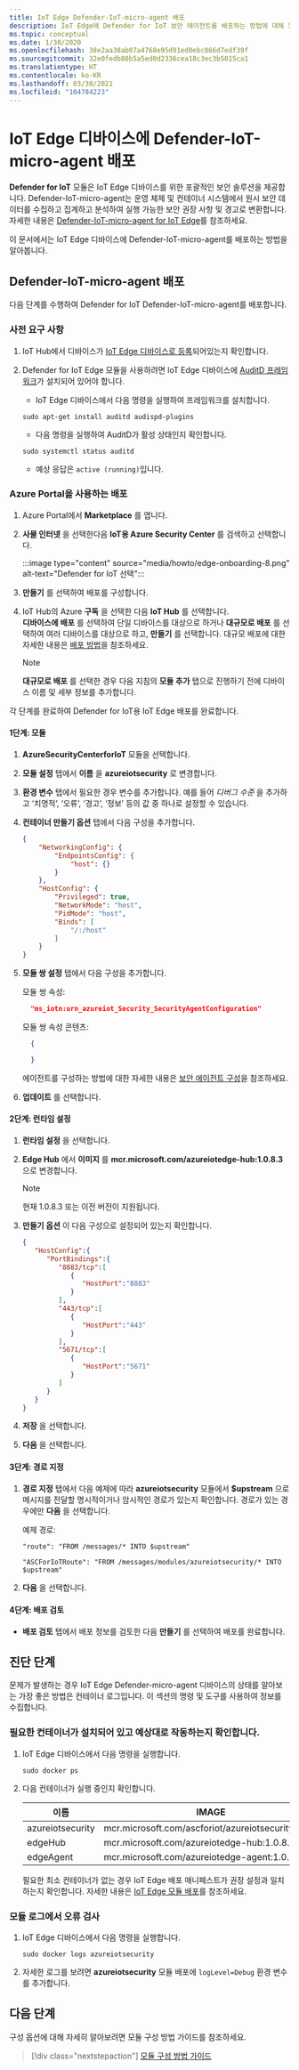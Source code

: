 ```yaml
---
title: IoT Edge Defender-IoT-micro-agent 배포
description: IoT Edge에 Defender for IoT 보안 에이전트를 배포하는 방법에 대해 알아봅니다.
ms.topic: conceptual
ms.date: 1/30/2020
ms.openlocfilehash: 38e2aa38ab07a4768e95d91ed0ebc866d7edf39f
ms.sourcegitcommit: 32e0fedb80b5a5ed0d2336cea18c3ec3b5015ca1
ms.translationtype: HT
ms.contentlocale: ko-KR
ms.lasthandoff: 03/30/2021
ms.locfileid: "104784223"
---
```

# <a name="deploy-a-defender-iot-micro-agent-on-your-iot-edge-device"></a>IoT Edge 디바이스에 Defender-IoT-micro-agent 배포

**Defender for IoT** 모듈은 IoT Edge 디바이스를 위한 포괄적인 보안 솔루션을 제공합니다.
Defender-IoT-micro-agent는 운영 체제 및 컨테이너 시스템에서 원시 보안 데이터를 수집하고 집계하고 분석하여 실행 가능한 보안 권장 사항 및 경고로 변환합니다.
자세한 내용은 [Defender-IoT-micro-agent for IoT Edge](security-edge-architecture.md)를 참조하세요.

이 문서에서는 IoT Edge 디바이스에 Defender-IoT-micro-agent를 배포하는 방법을 알아봅니다.

## <a name="deploy-defender-iot-micro-agent"></a>Defender-IoT-micro-agent 배포

다음 단계를 수행하여 Defender for IoT Defender-IoT-micro-agent를 배포합니다.

### <a name="prerequisites"></a>사전 요구 사항

1. IoT Hub에서 디바이스가 [IoT Edge 디바이스로 등록](../iot-edge/how-to-register-device.md#register-a-new-device)되어있는지 확인합니다.

1. Defender for IoT Edge 모듈을 사용하려면 IoT Edge 디바이스에 [AuditD 프레임워크](https://linux.die.net/man/8/auditd)가 설치되어 있어야 합니다.

    - IoT Edge 디바이스에서 다음 명령을 실행하여 프레임워크를 설치합니다.

    `sudo apt-get install auditd audispd-plugins`

    - 다음 명령을 실행하여 AuditD가 활성 상태인지 확인합니다.

    `sudo systemctl status auditd`<br>
    - 예상 응답은 `active (running)`입니다.

### <a name="deployment-using-azure-portal"></a>Azure Portal을 사용하는 배포

1. Azure Portal에서 **Marketplace** 를 엽니다.

1. **사물 인터넷** 을 선택한다음 **IoT용 Azure Security Center** 를 검색하고 선택합니다.

   :::image type="content" source="media/howto/edge-onboarding-8.png" alt-text="Defender for IoT 선택":::

1. **만들기** 를 선택하여 배포를 구성합니다.

1. IoT Hub의 Azure **구독** 을 선택한 다음 **IoT Hub** 를 선택합니다.<br>**디바이스에 배포** 를 선택하여 단일 디바이스를 대상으로 하거나 **대규모로 배포** 를 선택하여 여러 디바이스를 대상으로 하고, **만들기** 를 선택합니다. 대규모 배포에 대한 자세한 내용은 [배포 방법](../iot-edge/how-to-deploy-at-scale.md)을 참조하세요.

    >[!Note]
    >**대규모로 배포** 를 선택한 경우 다음 지침의 **모듈 추가** 탭으로 진행하기 전에 디바이스 이름 및 세부 정보를 추가합니다.

각 단계를 완료하여 Defender for IoT용 IoT Edge 배포를 완료합니다.

#### <a name="step-1-modules"></a>1단계: 모듈

1. **AzureSecurityCenterforIoT** 모듈을 선택합니다.
1. **모듈 설정** 탭에서 **이름** 을 **azureiotsecurity** 로 변경합니다.
1. **환경 변수** 탭에서 필요한 경우 변수를 추가합니다. 예를 들어 *디버그 수준* 을 추가하고 ‘치명적’, ‘오류’, ‘경고’, ‘정보’ 등의 값 중 하나로 설정할 수 있습니다.
1. **컨테이너 만들기 옵션** 탭에서 다음 구성을 추가합니다.

    ``` json
    {
        "NetworkingConfig": {
            "EndpointsConfig": {
                "host": {}
            }
        },
        "HostConfig": {
            "Privileged": true,
            "NetworkMode": "host",
            "PidMode": "host",
            "Binds": [
                "/:/host"
            ]
        }
    }
    ```

1. **모듈 쌍 설정** 탭에서 다음 구성을 추가합니다.

   모듈 쌍 속성:
   
   ``` json
     "ms_iotn:urn_azureiot_Security_SecurityAgentConfiguration"
   ```

   모듈 쌍 속성 콘텐츠: 

   ```json
     {

     }
   ```
    
   에이전트를 구성하는 방법에 대한 자세한 내용은 [보안 에이전트 구성](./how-to-agent-configuration.md)을 참조하세요.

1. **업데이트** 를 선택합니다.

#### <a name="step-2-runtime-settings"></a>2단계: 런타임 설정

1. **런타임 설정** 을 선택합니다.
2. **Edge Hub** 에서 **이미지** 를 **mcr.microsoft.com/azureiotedge-hub:1.0.8.3** 으로 변경합니다.

    >[!Note]
    > 현재 1.0.8.3 또는 이전 버전이 지원됩니다.

3. **만들기 옵션** 이 다음 구성으로 설정되어 있는지 확인합니다.

    ``` json
    {
       "HostConfig":{
          "PortBindings":{
             "8883/tcp":[
                {
                   "HostPort":"8883"
                }
             ],
             "443/tcp":[
                {
                   "HostPort":"443"
                }
             ],
             "5671/tcp":[
                {
                   "HostPort":"5671"
                }
             ]
          }
       }
    }
    ```

4. **저장** 을 선택합니다.

5. **다음** 을 선택합니다.

#### <a name="step-3-specify-routes"></a>3단계: 경로 지정

1. **경로 지정** 탭에서 다음 예제에 따라 **azureiotsecurity** 모듈에서 **$upstream** 으로 메시지를 전달할 명시적이거나 암시적인 경로가 있는지 확인합니다. 경로가 있는 경우에만 **다음** 을 선택합니다.

   예제 경로:

    ```Default implicit route
    "route": "FROM /messages/* INTO $upstream"
    ```

    ```Explicit route
    "ASCForIoTRoute": "FROM /messages/modules/azureiotsecurity/* INTO $upstream"
    ```

1. **다음** 을 선택합니다.

#### <a name="step-4-review-deployment"></a>4단계: 배포 검토

- **배포 검토** 탭에서 배포 정보를 검토한 다음 **만들기** 를 선택하여 배포를 완료합니다.

## <a name="diagnostic-steps"></a>진단 단계

문제가 발생하는 경우 IoT Edge Defender-micro-agent 디바이스의 상태를 알아보는 가장 좋은 방법은 컨테이너 로그입니다. 이 섹션의 명령 및 도구를 사용하여 정보를 수집합니다.

### <a name="verify-the-required-containers-are-installed-and-functioning-as-expected"></a>필요한 컨테이너가 설치되어 있고 예상대로 작동하는지 확인합니다.

1. IoT Edge 디바이스에서 다음 명령을 실행합니다.

    `sudo docker ps`

1. 다음 컨테이너가 실행 중인지 확인합니다.

   | 이름 | IMAGE |
   | --- | --- |
   | azureiotsecurity | mcr.microsoft.com/ascforiot/azureiotsecurity:1.0.2 |
   | edgeHub | mcr.microsoft.com/azureiotedge-hub:1.0.8.3 |
   | edgeAgent | mcr.microsoft.com/azureiotedge-agent:1.0.1 |

   필요한 최소 컨테이너가 없는 경우 IoT Edge 배포 매니페스트가 권장 설정과 일치하는지 확인합니다. 자세한 내용은 [IoT Edge 모듈 배포](#deployment-using-azure-portal)를 참조하세요.

### <a name="inspect-the-module-logs-for-errors"></a>모듈 로그에서 오류 검사

1. IoT Edge 디바이스에서 다음 명령을 실행합니다.

   `sudo docker logs azureiotsecurity`

1. 자세한 로그를 보려면 **azureiotsecurity** 모듈 배포에 `logLevel=Debug` 환경 변수를 추가합니다.

## <a name="next-steps"></a>다음 단계

구성 옵션에 대해 자세히 알아보려면 모듈 구성 방법 가이드를 참조하세요.
> [!div class="nextstepaction"]
> [모듈 구성 방법 가이드](./how-to-agent-configuration.md)